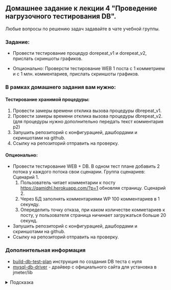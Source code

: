 ## Домашнее задание к лекции 4 "Проведение нагрузочного тестирования DB".

Любые вопросы по решению задач задавайте в чате учебной группы.

### Задание:

* Провести тестирование процедур dorepeat_v1 и dorepeat_v2, прислать скриншоты графиков.

* Опционально: Проверсти тестирование WEB 1 поста с 1 комметрием и с 1 млн. комментариев, прислать скриншоты графиков.
### В рамках домашнего задания вам нужно:
#### Тестирование хранимой процедуры:
1. Провести замеры времени отклика вызова процедуры dbrepeat_v1.
2. Провести замеры времени отклика вызова процедуры dbrepeat_v2. (для процедуры нужно дополнительно передать текст комментария p2)
3. Запушить репозиторий с конфигурацией, дашбордами и скриншотами на github.
4. Ссылку на репозиторий отправить на проверку.
#### Опционально:
- Провести тестирование WEB + DB. В одном тест плане добавить 2 потока у каждого потока свои сценарии.
    Группа сценариев:
    Сценарий 1.
    1. Пользователь читает комментарии к посту https://qamidhl.herokuapp.com/?p=1 обновляя страницу.
    Сценарий 2.
    1. Через БД заполнять комментариями WP 100 комментариев в 1 секунду.
    2. Опеределить точку отказа, при каком количестве комметариев к посту, у пользователя страница ничинает загружаться больше 20 секунд.
- Запушить репозиторий с конфигурацией, дашбордами и скриншотами на github.
- Ссылку на репозиторий отправить на проверку.

### Дополнительная информация
- [build-db-test-plan](https://jmeter.apache.org/usermanual/build-db-test-plan.html) инструкция по создания DB теста с нуля
- [mysql-db-driver](https://dev.mysql.com/downloads/connector/j/) - драйвер с официального сайта для установка в jmeter/lib

<details>
  <summary>Подсказка</summary>
  
  Используйте примеры из папки [./jmeter](./jmeter) для запуска теста. А также библиотеку [mysql-connector-java-8.0.28.jar](./jmeter/mysql-connector-java-8.0.28.jar) для подключения к mysql. Если не удалось скачать из интернета.
</details>

